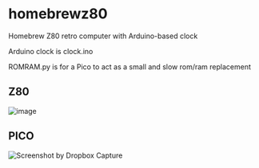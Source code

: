 # homebrewz80
Homebrew Z80 retro computer with Arduino-based clock

Arduino clock is clock.ino

ROMRAM.py is for a Pico to act as a small and slow rom/ram replacement

## Z80
![image](https://github.com/omiq/homebrewz80/assets/3143825/7c75b8a1-4bfe-41c0-9afe-8f05304f57cf)

## PICO
![Screenshot by Dropbox Capture](https://github.com/omiq/homebrewz80/assets/3143825/bad4f9af-2141-4885-a3b5-b17e15a122d6)
